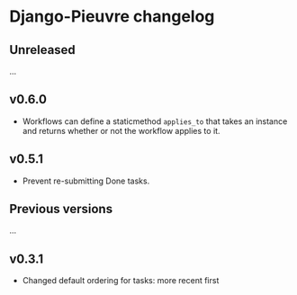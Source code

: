 # Django-Pieuvre changelog

## Unreleased

...

## v0.6.0

- Workflows can define a staticmethod `applies_to` that takes an instance and returns whether or not the workflow applies to it.

## v0.5.1

- Prevent re-submitting Done tasks.

## Previous versions

...

## v0.3.1

- Changed default ordering for tasks: more recent first
